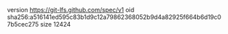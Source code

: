 version https://git-lfs.github.com/spec/v1
oid sha256:a516141ed595c83b1d9c12a79862368052b9d4a82925f664b6d19c07b5cec275
size 12424
